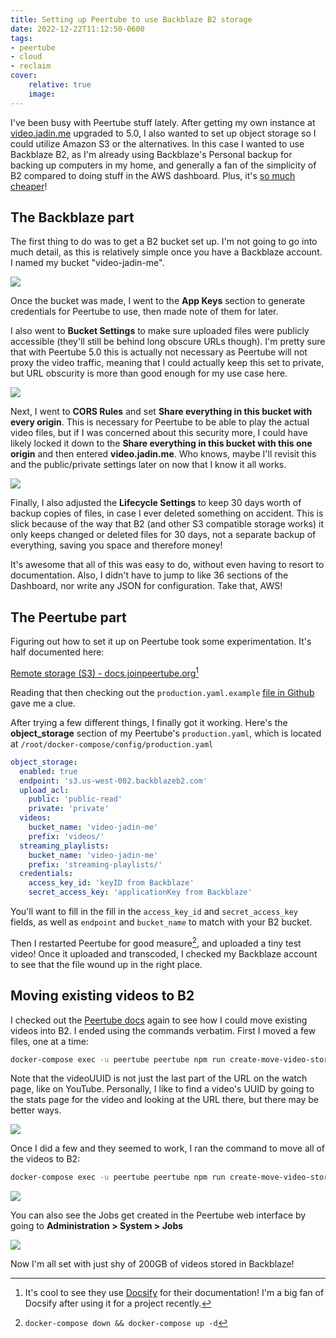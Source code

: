 ```yaml
---
title: Setting up Peertube to use Backblaze B2 storage
date: 2022-12-22T11:12:50-0600
tags:
- peertube
- cloud
- reclaim
cover:
    relative: true
    image: 
---
```


I've been busy with Peertube stuff lately. After getting my own instance at [video.jadin.me](https://video.jadin.me) upgraded to 5.0, I also wanted to set up object storage so I could utilize Amazon S3 or the alternatives. In this case I wanted to use Backblaze B2, as I'm already using Backblaze's Personal backup for backing up computers in my home, and generally a fan of the simplicity of B2 compared to doing stuff in the AWS dashboard. Plus, it's [so much cheaper](https://www.backblaze.com/b2/cloud-storage-pricing.html)!

## The Backblaze part

The first thing to do was to get a B2 bucket set up. I'm not going to go into much detail, as this is relatively simple once you have a Backblaze account. I named my bucket "video-jadin-me".

![](Pasted%20image%2020221222115158.png)

Once the bucket was made, I went to the **App Keys** section to generate credentials for Peertube to use, then made note of them for later.

I also went to **Bucket Settings** to make sure uploaded files were publicly accessible (they'll still be behind long obscure URLs though). I'm pretty sure that with Peertube 5.0 this is actually not necessary as Peertube will not proxy the video traffic, meaning that I could actually keep this set to private, but URL obscurity is more than good enough for my use case here.

![](Capture%202022-12-22T115640.png)

Next, I went to **CORS Rules** and set **Share everything in this bucket with every origin**. This is necessary for Peertube to be able to play the actual video files, but if I was concerned about this security more, I could have likely locked it down to the **Share everything in this bucket with this one origin** and then entered **video.jadin.me**. Who knows, maybe I'll revisit this and the public/private settings later on now that I know it all works.

![](Pasted%20image%2020221222122255.png)

Finally, I also adjusted the **Lifecycle Settings** to keep 30 days worth of backup copies of files, in case I ever deleted something on accident. This is slick because of the way that B2 (and other S3 compatible storage works) it only keeps changed or deleted files for 30 days, not a separate backup of everything, saving you space and therefore money!

It's awesome that all of this was easy to do, without even having to resort to documentation. Also, I didn't have to jump to like 36 sections of the Dashboard, nor write any JSON for configuration. Take that, AWS!

## The Peertube part

Figuring out how to set it up on Peertube took some experimentation. It's half documented here:

[Remote storage (S3) - docs.joinpeertube.org](https://docs.joinpeertube.org/admin-remote-storage?id=remote-storage-s3)[^1]

Reading that then checking out the `production.yaml.example` [file in Github](https://github.com/Chocobozzz/PeerTube/blob/develop/config/production.yaml.example) gave me a clue.
[^1]: It's cool to see they use [Docsify](https://docsify.js.org) for their documentation! I'm a big fan of Docsify after using it for a project recently.

After trying a few different things, I finally got it working.  Here's the **object_storage** section of my Peertube's `production.yaml`, which is located at `/root/docker-compose/config/production.yaml`

```yaml
object_storage:
  enabled: true
  endpoint: 's3.us-west-002.backblazeb2.com'
  upload_acl:
    public: 'public-read'
    private: 'private'
  videos:
    bucket_name: 'video-jadin-me'
    prefix: 'videos/'
  streaming_playlists:
    bucket_name: 'video-jadin-me'
    prefix: 'streaming-playlists/'
  credentials:
    access_key_id: 'keyID from Backblaze'
    secret_access_key: 'applicationKey from Backblaze'
```

You'll want to fill in the fill in the `access_key_id` and `secret_access_key` fields, as well as `endpoint` and `bucket_name` to match with your B2 bucket.

Then I restarted Peertube for good measure[^2], and uploaded a tiny test video! Once it uploaded and transcoded, I checked my Backblaze account to see that the file wound up in the right place.

[^2]: `docker-compose down && docker-compose up -d`

## Moving existing videos to B2
I checked out the [Peertube docs](https://docs.joinpeertube.org/maintain-tools?id=create-move-video-storage-jobjs) again to see how I could move existing videos into B2. I ended using the commands verbatim. First I moved a few files, one at a time:
```bash
docker-compose exec -u peertube peertube npm run create-move-video-storage-job -- --to-object-storage -v [videoUUID]
```

Note that the videoUUID is not just the last part of the URL on the watch page, like on YouTube. Personally, I like to find a video's UUID by going to the stats page for the video and looking at the URL there, but there may be better ways.

![](Capture%202022-12-22T121853.png)

Once I did a few and they seemed to work, I ran the command to move all of the videos to B2:

```bash
docker-compose exec -u peertube peertube npm run create-move-video-storage-job -- --to-object-storage --all-videos
```

![](Pasted%20image%2020221222122309.png)

You can also see the Jobs get created in the Peertube web interface by going to **Administration > System > Jobs**

![](Pasted%20image%2020221222122414.png)

Now I'm all set with just shy of 200GB of videos stored in Backblaze!